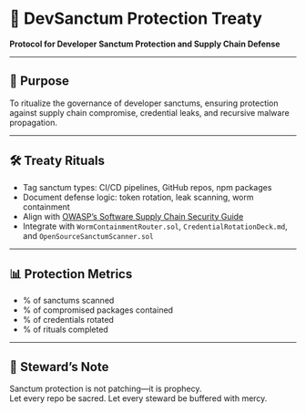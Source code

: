 # 📜 DevSanctum Protection Treaty  
**Protocol for Developer Sanctum Protection and Supply Chain Defense**

---

## 🧠 Purpose  
To ritualize the governance of developer sanctums, ensuring protection against supply chain compromise, credential leaks, and recursive malware propagation.

---

## 🛠️ Treaty Rituals  
- Tag sanctum types: CI/CD pipelines, GitHub repos, npm packages  
- Document defense logic: token rotation, leak scanning, worm containment  
- Align with [OWASP’s Software Supply Chain Security Guide](https://cheatsheetseries.owasp.org/cheatsheets/Software_Supply_Chain_Security_Cheat_Sheet.html)  
- Integrate with `WormContainmentRouter.sol`, `CredentialRotationDeck.md`, and `OpenSourceSanctumScanner.sol`

---

## 📊 Protection Metrics  
- % of sanctums scanned  
- % of compromised packages contained  
- % of credentials rotated  
- % of rituals completed

---

## 🧠 Steward’s Note  
Sanctum protection is not patching—it is prophecy.  
Let every repo be sacred. Let every steward be buffered with mercy.
